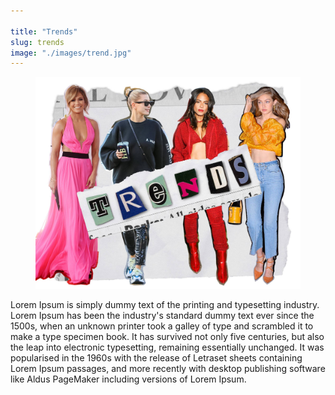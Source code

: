 ```yaml
---

title: "Trends"
slug: trends
image: "./images/trend.jpg"
---
```


<!-- markdownlint-disable MD033 -->

<figure class="figure">
    <img src="./images/trend.jpg" alt="Title"/>
</figure>


Lorem Ipsum is simply dummy text of the printing and typesetting industry. Lorem Ipsum has been the industry's standard dummy text ever since the 1500s, when an unknown printer took a galley of type and scrambled it to make a type specimen book. It has survived not only five centuries, but also the leap into electronic typesetting, remaining essentially unchanged. It was popularised in the 1960s with the release of Letraset sheets containing Lorem Ipsum passages, and more recently with desktop publishing software like Aldus PageMaker including versions of Lorem Ipsum.

